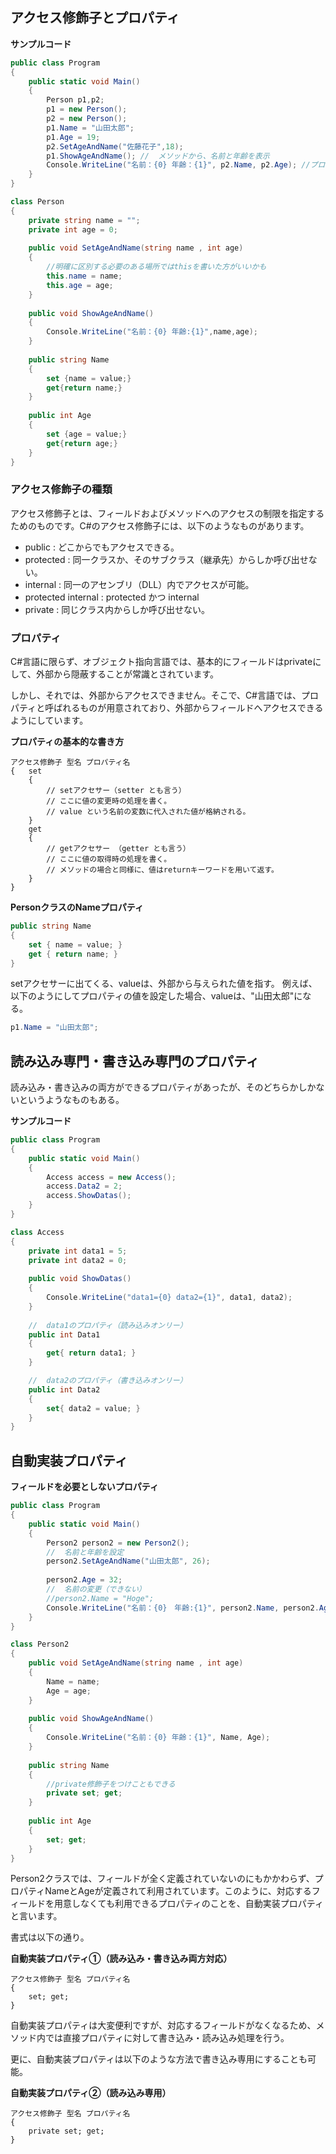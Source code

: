## アクセス修飾子とプロパティ

**サンプルコード**
```C#
public class Program
{
	public static void Main()
	{
		Person p1,p2;
		p1 = new Person();
		p2 = new Person();
		p1.Name = "山田太郎";
		p1.Age = 19;
		p2.SetAgeAndName("佐藤花子",18);
		p1.ShowAgeAndName(); //  メソッドから、名前と年齢を表示
		Console.WriteLine("名前：{0} 年齢：{1}", p2.Name, p2.Age); //プロパティから名前と年齢を表示
	}
}

class Person
{
	private string name = "";
	private int age = 0;
	
	public void SetAgeAndName(string name , int age)
	{
        //明確に区別する必要のある場所ではthisを書いた方がいいかも
		this.name = name;
		this.age = age;
	}
	
	public void ShowAgeAndName()
	{
		Console.WriteLine("名前：{0} 年齢:{1}",name,age);
	}
	
	public string Name
	{
		set {name = value;}
		get{return name;}
	}
	
	public int Age
	{
		set {age = value;}
		get{return age;}
	}
}
```
### アクセス修飾子の種類
アクセス修飾子とは、フィールドおよびメソッドへのアクセスの制限を指定するためのものです。C#のアクセス修飾子には、以下のようなものがあります。

- public : どこからでもアクセスできる。
- protected : 同一クラスか、そのサブクラス（継承先）からしか呼び出せない。
- internal : 同一のアセンブリ（DLL）内でアクセスが可能。
- protected internal : protected かつ internal
- private : 同じクラス内からしか呼び出せない。


### プロパティ
C#言語に限らず、オブジェクト指向言語では、基本的にフィールドはprivateにして、外部から隠蔽することが常識とされています。

しかし、それでは、外部からアクセスできません。そこで、C#言語では、プロパティと呼ばれるものが用意されており、外部からフィールドへアクセスできるようにしています。

**プロパティの基本的な書き方**
```
アクセス修飾子 型名 プロパティ名
{   set
    {
        // setアクセサー（setter とも言う）
        // ここに値の変更時の処理を書く。
        // value という名前の変数に代入された値が格納される。
    }
    get
    {
        // getアクセサー （getter とも言う）
        // ここに値の取得時の処理を書く。
        // メソッドの場合と同様に、値はreturnキーワードを用いて返す。
    }
}
```

**PersonクラスのNameプロパティ**
```C#
public string Name
{
    set { name = value; }
    get { return name; }
}
```

setアクセサーに出てくる、valueは、外部から与えられた値を指す。
例えば、以下のようにしてプロパティの値を設定した場合、valueは、"山田太郎"になる。
```C#
p1.Name = "山田太郎";
```

## 読み込み専門・書き込み専門のプロパティ
読み込み・書き込みの両方ができるプロパティがあったが、そのどちらかしかないというようなものもある。

**サンプルコード**
```c#
public class Program
{
	public static void Main()
	{
		Access access = new Access();
		access.Data2 = 2;
		access.ShowDatas();
	}
}

class Access
{
	private int data1 = 5;
	private int data2 = 0;
	
	public void ShowDatas()
	{
		Console.WriteLine("data1={0} data2={1}", data1, data2);
	}
	
	//  data1のプロパティ（読み込みオンリー）
	public int Data1
	{
		get{ return data1; }
	}

	//  data2のプロパティ（書き込みオンリー）
	public int Data2
	{
		set{ data2 = value; }
	}
}
```

## 自動実装プロパティ
**フィールドを必要としないプロパティ**


```C#
public class Program
{
	public static void Main()
	{
		Person2 person2 = new Person2();
		//  名前と年齢を設定
		person2.SetAgeAndName("山田太郎", 26);
		
		person2.Age = 32;
		//  名前の変更（できない）
		//person2.Name = "Hoge";
		Console.WriteLine("名前：{0}　年齢:{1}", person2.Name, person2.Age);
	}
}

class Person2
{
	public void SetAgeAndName(string name , int age)
	{
		Name = name;
		Age = age;
	}
	
	public void ShowAgeAndName()
	{
		Console.WriteLine("名前：{0} 年齢：{1}", Name, Age);
	}
	
	public string Name
	{
		//private修飾子をつけこともできる
		private set; get;
	}
	
	public int Age
	{
		set; get;
	}
}
```
Person2クラスでは、フィールドが全く定義されていないのにもかかわらず、プロパティNameとAgeが定義されて利用されています。このように、対応するフィールドを用意しなくても利用できるプロパティのことを、自動実装プロパティと言います。

書式は以下の通り。

**自動実装プロパティ①（読み込み・書き込み両方対応）**
```
アクセス修飾子 型名 プロパティ名
{
    set; get;
}
```

自動実装プロパティは大変便利ですが、対応するフィールドがなくなるため、メソッド内では直接プロパティに対して書き込み・読み込み処理を行う。

更に、自動実装プロパティは以下のような方法で書き込み専用にすることも可能。

**自動実装プロパティ②（読み込み専用）**
```
アクセス修飾子 型名 プロパティ名
{
    private set; get;
}
```